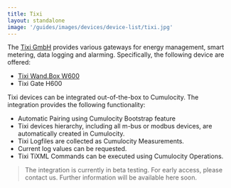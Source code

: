 ```yaml
---
title: Tixi
layout: standalone
image: '/guides/images/devices/device-list/tixi.jpg'
---
```


The [Tixi GmbH](http://www.tixi.de/) provides various gateways for energy management, smart metering, data logging and alarming. Specifically, the following device are offered:
* [Tixi Wand.Box W600](http://www.tixi.com/456/)
* Tixi Gate H600

Tixi devices can be integrated out-of-the-box to Cumulocity. The integration provides the following functionality:
* Automatic Pairing using Cumulocity Bootstrap feature
* Tixi devices hierarchy, including all m-bus or modbus devices, are automatically created in Cumulocity.
* Tixi Logfiles are collected as Cumulocity Measurements.
* Current log values can be requested.
* Tixi TiXML Commands can be executed using Cumulocity Operations. 

> The integration is currently in beta testing. For early access, please contact us. Further information will be available here soon.
